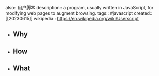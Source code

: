 also:: 用户脚本
description:: a program, usually written in JavaScript, for modifying web pages to augment browsing.
tags:: #javascript
created:: [[20230615]]
wikipedia:: https://en.wikipedia.org/wiki/Userscript

- ## Why
- ## How
- ## What